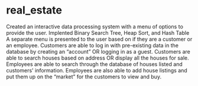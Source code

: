 # real_estate
Created an interactive data processing system with a menu of options to provide the user.
Implented Binary Search Tree, Heap Sort, and Hash Table
A separate menu is presented to the user based on if they are a customer or an employee. 
Customers are able to log in with pre-existing data in the database by creating an “account” OR logging in as a guest. 
Customers are able to search houses based on address OR display all the houses for sale. 
Employees are able to search through the database of houses listed and customers' information. 
Employees are also able to add house listings and put them up on the “market” for the customers to view and buy. 
